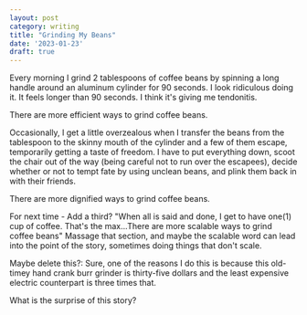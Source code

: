 ```yaml
---
layout: post
category: writing
title: "Grinding My Beans"
date: '2023-01-23'
draft: true
---
```


Every morning I grind 2 tablespoons of coffee beans by spinning a long handle around an aluminum cylinder for 90 seconds. I look ridiculous doing it. It feels longer than 90 seconds. I think it's giving me tendonitis.

There are more efficient ways to grind coffee beans.

Occasionally, I get a little overzealous when I transfer the beans from the tablespoon to the skinny mouth of the cylinder and a few of them escape, temporarily getting a taste of freedom. I have to put everything down, scoot the chair out of the way (being careful not to run over the escapees), decide whether or not to tempt fate by using unclean beans, and plink them back in with their friends.

There are more dignified ways to grind coffee beans.


For next time - Add a third? "When all is said and done, I get to have one(1) cup of coffee. That's the max...There are more scalable ways to grind coffee beans" Massage that section, and maybe the scalable word can lead into the point of the story, sometimes doing things that don't scale. 

Maybe delete this?:
Sure, one of the reasons I do this is because this old-timey hand crank burr grinder is thirty-five dollars and the least expensive electric counterpart is three times that. 


What is the surprise of this story?